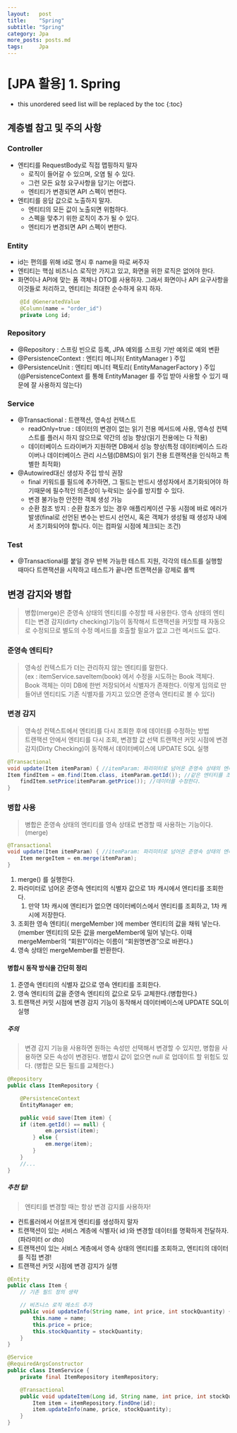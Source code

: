 ```yaml
---
layout:   post
title:    "Spring"
subtitle: "Spring"
category: Jpa
more_posts: posts.md
tags:     Jpa
---
```

# [JPA 활용] 1. Spring

<!--more-->
<!-- Table of contents -->
* this unordered seed list will be replaced by the toc
{:toc}

<!-- text -->

## 계층별 참고 및 주의 사항

### Controller
- 엔티티를 RequestBody로 직접 맵핑하지 말자
  - 로직이 들어갈 수 있으며, 오염 될 수 있다.
  - 그런 모든 요청 요구사항을 담기는 어렵다.
  - 엔티티가 변경되면 API 스펙이 변한다.
- 엔티티를 응답 값으로 노출하지 말자.
  - 엔티티의 모든 값이 노출되면 위험하다.
  - 스펙을 맞추기 위한 로직이 추가 될 수 있다.
  - 엔티티가 변경되면 API 스펙이 변한다.

### Entity
- id는 편의를 위해 id로 명시 후 name을 따로 써주자
- 엔티티는 핵심 비즈니스 로직만 가지고 있고, 화면을 위한 로직은 없어야 한다.
- 화면이나 API에 맞는 폼 객체나 DTO를 사용하자. 그래서 화면이나 API 요구사항을 이것들로 처리하고, 엔티티는 최대한 순수하게 유지 하자.

``` java
    @Id @GeneratedValue
    @Column(name = "order_id") 
    private Long id;
```

### Repository
- @Repository : 스프링 빈으로 등록, JPA 예외를 스프링 기반 예외로 예외 변환 
- @PersistenceContext : 엔티티 메니저( EntityManager ) 주입
- @PersistenceUnit : 엔티티 메니터 팩토리( EntityManagerFactory ) 주입(@PersistenceContext 를 통해 EntityManager 를 주입 받아 사용할 수 있기 때문에 잘 사용하지 않는다)


### Service
- @Transactional : 트랜잭션, 영속성 컨텍스트
  - readOnly=true : 데이터의 변경이 없는 읽기 전용 메서드에 사용, 영속성 컨텍스트를 플러시 하지 않으므로 약간의 성능 향상(읽기 전용에는 다 적용)
  - 데이터베이스 드라이버가 지원하면 DB에서 성능 향상(특정 데이터베이스 드라이버나 데이터베이스 관리 시스템(DBMS)이 읽기 전용 트랜잭션을 인식하고 특별한 최적화)
- @Autowired대신 생성자 주입 방식 권장
  - final 키워드를 필드에 추가하면, 그 필드는 반드시 생성자에서 초기화되어야 하기때문에 필수적인 의존성이 누락되는 실수를 방지할 수 있다.
  - 변경 불가능한 안전한 객체 생성 가능
  - 순환 참조 방지 : 순환 참조가 있는 경우 애플리케이션 구동 시점에 바로 에러가 발생(final로 선언된 변수는 반드시 선언시, 혹은 객체가 생성될 때 생성자 내에서 초기화되어야 합니다. 이는 컴파일 시점에 체크되는 조건)

### Test
- @Transactional를 붙일 경우 반복 가능한 테스트 지원, 각각의 테스트를 실행할 때마다 트랜잭션을 시작하고 테스트가 끝나면 트랜잭션을 강제로 롤백

## 변경 감지와 병합
>  병합(merge)은 준영속 상태의 엔티티를 수정할 때 사용한다. 영속 상태의 엔티티는 변경 감지(dirty checking)기능이 동작해서 트랜잭션을 커밋할 때 자동으로 수정되므로 별도의 수정 메서드를 호출할 필요가 없고 그런 메서드도 없다. 

### 준영속 엔티티?
> 영속성 컨텍스트가 더는 관리하지 않는 엔티티를 말한다.  
(ex : itemService.saveItem(book) 에서 수정을 시도하는 Book 객체다. Book 객체는 이미 DB에 한번 저장되어서 식별자가 존재한다. 이렇게 임의로 만들어낸 엔티티도 기존 식별자를 가지고 있으면 준영속 엔티티로 볼 수 있다)

### 변경 감지
> 영속성 컨텍스트에서 엔티티를 다시 조회한 후에 데이터를 수정하는 방법  
트랜잭션 안에서 엔티티를 다시 조회, 변경할 값 선택 트랜잭션 커밋 시점에 변경 감지(Dirty Checking)이 동작해서 데이터베이스에 UPDATE SQL 실행

``` java
@Transactional
void update(Item itemParam) { //itemParam: 파리미터로 넘어온 준영속 상태의 엔티티
Item findItem = em.find(Item.class, itemParam.getId()); //같은 엔티티를 조회한다. 
    findItem.setPrice(itemParam.getPrice()); //데이터를 수정한다.
}
```
### 병합 사용
> 병합은 준영속 상태의 엔티티를 영속 상태로 변경할 때 사용하는 기능이다. (merge)

``` java
@Transactional
void update(Item itemParam) { //itemParam: 파리미터로 넘어온 준영속 상태의 엔티티 
    Item mergeItem = em.merge(itemParam);
}
```

1. merge() 를 실행한다.
2. 파라미터로 넘어온 준영속 엔티티의 식별자 값으로 1차 캐시에서 엔티티를 조회한다.
   1. 만약 1차 캐시에 엔티티가 없으면 데이터베이스에서 엔티티를 조회하고, 1차 캐시에 저장한다.
3. 조회한 영속 엔티티( mergeMember )에 member 엔티티의 값을 채워 넣는다. (member 엔티티의 모든 값을 mergeMember에 밀어 넣는다. 이때 mergeMember의 “회원1”이라는 이름이 “회원명변경”으로 바뀐다.)
4. 영속 상태인 mergeMember를 반환한다.

#### 병합시 동작 방식을 간단히 정리
1. 준영속 엔티티의 식별자 값으로 영속 엔티티를 조회한다.
2. 영속 엔티티의 값을 준영속 엔티티의 값으로 모두 교체한다.(병합한다.)
3. 트랜잭션 커밋 시점에 변경 감지 기능이 동작해서 데이터베이스에 UPDATE SQL이 실행

##### 주의
> 변경 감지 기능을 사용하면 원하는 속성만 선택해서 변경할 수 있지만, 병합을 사용하면 모든 속성이 변경된다. 병합시 값이 없으면 null 로 업데이트 할 위험도 있다. (병합은 모든 필드를 교체한다.)

``` java
@Repository
public class ItemRepository {

    @PersistenceContext
    EntityManager em;

    public void save(Item item) { 
    if (item.getId() == null) {
            em.persist(item); 
        } else { 
            em.merge(item); 
        }
    }
    //...
}
```

##### 추천 팁!
> 엔티티를 변경할 때는 항상 변경 감지를 사용하자!

- 컨트롤러에서 어설프게 엔티티를 생성하지 말자
- 트랜잭션이 있는 서비스 계층에 식별자( id )와 변경할 데이터를 명확하게 전달하자.(파라미터 or dto) 
- 트랜잭션이 있는 서비스 계층에서 영속 상태의 엔티티를 조회하고, 엔티티의 데이터를 직접 변경! 
- 트랜잭션 커밋 시점에 변경 감지가 실행

``` java
@Entity
public class Item {
    // 기존 필드 정의 생략

    // 비즈니스 로직 메소드 추가
    public void updateInfo(String name, int price, int stockQuantity) {
        this.name = name;
        this.price = price;
        this.stockQuantity = stockQuantity;
    }
}

@Service
@RequiredArgsConstructor 
public class ItemService {
    private final ItemRepository itemRepository; 

    @Transactional
    public void updateItem(Long id, String name, int price, int stockQuantity) { 
        Item item = itemRepository.findOne(id);
        item.updateInfo(name, price, stockQuantity);
    }
}
```